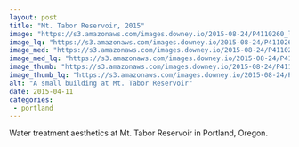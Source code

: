 ```yaml
---
layout: post
title: "Mt. Tabor Reservoir, 2015"
image: "https://s3.amazonaws.com/images.downey.io/2015-08-24/P4110260_large.jpg"
image_lq: "https://s3.amazonaws.com/images.downey.io/2015-08-24/P4110260_large_lq.jpg"
image_med: "https://s3.amazonaws.com/images.downey.io/2015-08-24/P4110260_medium.jpg"
image_med_lq: "https://s3.amazonaws.com/images.downey.io/2015-08-24/P4110260_medium_lq.jpg"
image_thumb: "https://s3.amazonaws.com/images.downey.io/2015-08-24/P4110260_thumb.jpg"
image_thumb_lq: "https://s3.amazonaws.com/images.downey.io/2015-08-24/P4110260_thumb_lq.jpg"
alt: "A small building at Mt. Tabor Reservoir"
date: 2015-04-11
categories:
 - portland
---
```


Water treatment aesthetics at Mt. Tabor Reservoir in Portland, Oregon.